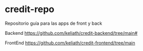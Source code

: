 # credit-repo
Repositorio guía para las apps de front y back

Backend 
https://github.com/keliath/credit-backend/tree/main#

FrontEnd
https://github.com/keliath/credit-frontend/tree/main

